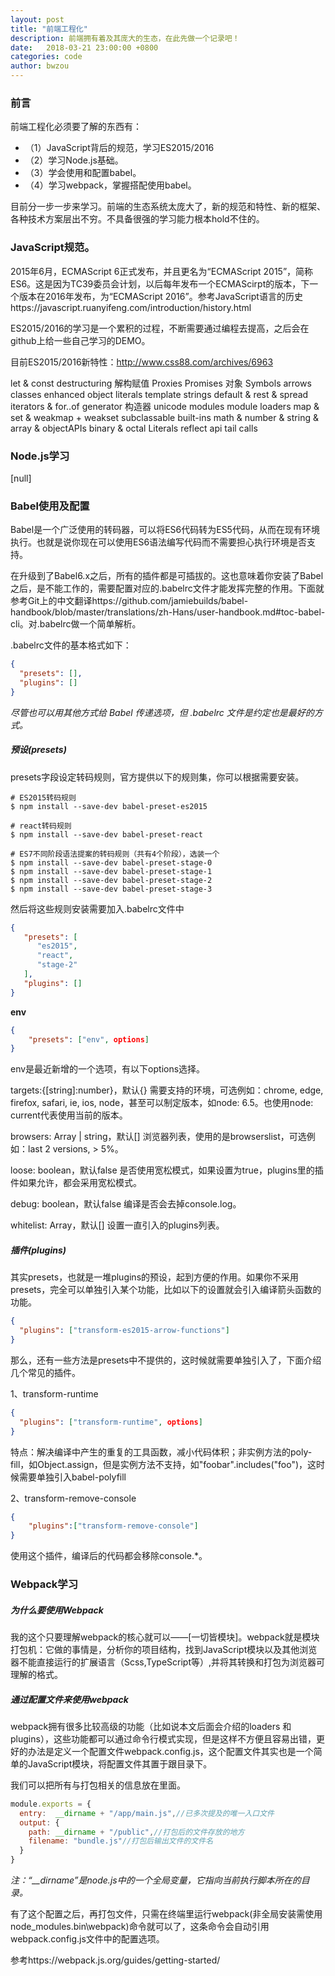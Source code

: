 ```yaml
---
layout: post
title: "前端工程化"
description: 前端拥有着及其庞大的生态，在此先做一个记录吧！
date:   2018-03-21 23:00:00 +0800
categories: code
author: bwzou
---
```

### 前言
前端工程化必须要了解的东西有：

- （1）JavaScript背后的规范，学习ES2015/2016
- （2）学习Node.js基础。
- （3）学会使用和配置babel。
- （4）学习webpack，掌握搭配使用babel。

目前分一步一步来学习。前端的生态系统太庞大了，新的规范和特性、新的框架、各种技术方案层出不穷。不具备很强的学习能力根本hold不住的。

### JavaScript规范。
2015年6月，ECMAScript 6正式发布，并且更名为“ECMAScript 2015”，简称ES6。这是因为TC39委员会计划，以后每年发布一个ECMAScirpt的版本，下一个版本在2016年发布，为“ECMAScript 2016”。参考JavaScript语言的历史https://javascript.ruanyifeng.com/introduction/history.html

ES2015/2016的学习是一个累积的过程，不断需要通过编程去提高，之后会在github上给一些自己学习的DEMO。

目前ES2015/2016新特性：http://www.css88.com/archives/6963

 let & const
 destructuring 解构赋值
 Proxies
 Promises 对象
 Symbols
 arrows
 classes
 enhanced object literals
 template strings
 default & rest & spread
 iterators & for..of
 generator 构造器
 unicode
 modules
 module loaders
 map & set & weakmap + weakset
 subclassable built-ins
 math & number & string & array & objectAPIs
 binary & octal Literals
 reflect api
 tail calls

### Node.js学习
[null]

### Babel使用及配置
Babel是一个广泛使用的转码器，可以将ES6代码转为ES5代码，从而在现有环境执行。也就是说你现在可以使用ES6语法编写代码而不需要担心执行环境是否支持。

在升级到了Babel6.x之后，所有的插件都是可插拔的。这也意味着你安装了Babel之后，是不能工作的，需要配置对应的.babelrc文件才能发挥完整的作用。下面就参考Git上的中文翻译https://github.com/jamiebuilds/babel-handbook/blob/master/translations/zh-Hans/user-handbook.md#toc-babel-cli。对.babelrc做一个简单解析。

.babelrc文件的基本格式如下：
```json
{
  "presets": [],
  "plugins": []
}
```
*尽管也可以用其他方式给 Babel 传递选项，但 .babelrc 文件是约定也是最好的方式。*

##### 预设(presets)

presets字段设定转码规则，官方提供以下的规则集，你可以根据需要安装。
```
# ES2015转码规则
$ npm install --save-dev babel-preset-es2015

# react转码规则
$ npm install --save-dev babel-preset-react

# ES7不同阶段语法提案的转码规则（共有4个阶段），选装一个
$ npm install --save-dev babel-preset-stage-0
$ npm install --save-dev babel-preset-stage-1
$ npm install --save-dev babel-preset-stage-2
$ npm install --save-dev babel-preset-stage-3
```

然后将这些规则安装需要加入.babelrc文件中
```json
{
   "presets": [
      "es2015",
      "react",
      "stage-2"
   ],
   "plugins": []
}
```

**env**
```json
{
	"presets": ["env", options]
}
```
env是最近新增的一个选项，有以下options选择。

targets:{[string]:number}，默认{}
需要支持的环境，可选例如：chrome, edge, firefox, safari, ie, ios, node，甚至可以制定版本，如node: 6.5。也使用node: current代表使用当前的版本。

browsers: Array | string，默认[]
浏览器列表，使用的是browserslist，可选例如：last 2 versions, > 5%。

loose: boolean，默认false
是否使用宽松模式，如果设置为true，plugins里的插件如果允许，都会采用宽松模式。

debug: boolean，默认false
编译是否会去掉console.log。

whitelist: Array，默认[]
设置一直引入的plugins列表。
##### 插件(plugins) 
其实presets，也就是一堆plugins的预设，起到方便的作用。如果你不采用presets，完全可以单独引入某个功能，比如以下的设置就会引入编译箭头函数的功能。
```json
{
  "plugins": ["transform-es2015-arrow-functions"]
}
```
那么，还有一些方法是presets中不提供的，这时候就需要单独引入了，下面介绍几个常见的插件。

1、transform-runtime
```json
{
  "plugins": ["transform-runtime", options]
}
```
特点：解决编译中产生的重复的工具函数，减小代码体积；非实例方法的poly-fill，如Object.assign，但是实例方法不支持，如"foobar".includes("foo")，这时候需要单独引入babel-polyfill

2、transform-remove-console
```json
{
	"plugins":["transform-remove-console"]
}
```
使用这个插件，编译后的代码都会移除console.*。

### Webpack学习

##### 为什么要使用Webpack

我的这个只要理解webpack的核心就可以——[一切皆模块]。webpack就是模块打包机：它做的事情是，分析你的项目结构，找到JavaScript模块以及其他浏览器不能直接运行的扩展语言（Scss,TypeScript等）,并将其转换和打包为浏览器可理解的格式。

##### 通过配置文件来使用webpack

webpack拥有很多比较高级的功能（比如说本文后面会介绍的loaders 和 plugins），这些功能都可以通过命令行模式实现，但是这样不方便且容易出错，更好的办法是定义一个配置文件webpack.config.js，这个配置文件其实也是一个简单的JavaScript模块，将配置文件其置于跟目录下。

我们可以把所有与打包相关的信息放在里面。
```js
module.exports = {
  entry:  __dirname + "/app/main.js",//已多次提及的唯一入口文件
  output: {
    path: __dirname + "/public",//打包后的文件存放的地方
    filename: "bundle.js"//打包后输出文件的文件名
  }
}
```
*注：“__dirname”是node.js中的一个全局变量，它指向当前执行脚本所在的目录。*
 
有了这个配置之后，再打包文件，只需在终端里运行webpack(非全局安装需使用node_modules\.bin\webpack)命令就可以了，这条命令会自动引用webpack.config.js文件中的配置选项。

参考https://webpack.js.org/guides/getting-started/

